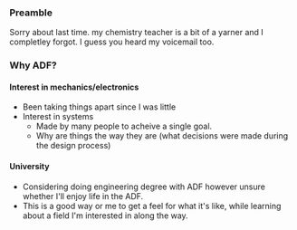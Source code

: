### Preamble
Sorry about last time. my chemistry teacher is a bit of a yarner and I completley forgot. I guess you heard my voicemail too.



### Why ADF?
#### Interest in mechanics/electronics
- Been taking things apart since I was little
- Interest in systems
	- Made by many people to acheive a single goal. 
	- Why are things the way they are (what decisions were made during the design process)

#### University
- Considering doing engineering degree with ADF however unsure whether I'll enjoy life in the ADF. 
- This is a good way or me to get a feel for what it's like, while learning about a field I'm interested in along the way. 

